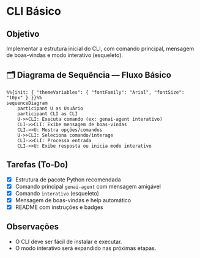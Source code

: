 # CLI Básico

## Objetivo
Implementar a estrutura inicial do CLI, com comando principal, mensagem de boas-vindas e modo interativo (esqueleto).

## 🗂️ Diagrama de Sequência — Fluxo Básico

```mermaid
%%{init: { "themeVariables": { "fontFamily": "Arial", "fontSize": "10px" } }}%%
sequenceDiagram
    participant U as Usuário
    participant CLI as CLI
    U->>CLI: Executa comando (ex: genai-agent interativo)
    CLI->>CLI: Exibe mensagem de boas-vindas
    CLI->>U: Mostra opções/comandos
    U->>CLI: Seleciona comando/interage
    CLI->>CLI: Processa entrada
    CLI->>U: Exibe resposta ou inicia modo interativo
```

## Tarefas (To-Do)
- [x] Estrutura de pacote Python recomendada
- [x] Comando principal `genai-agent` com mensagem amigável
- [x] Comando `interativo` (esqueleto)
- [x] Mensagem de boas-vindas e help automático
- [x] README com instruções e badges

## Observações
- O CLI deve ser fácil de instalar e executar.
- O modo interativo será expandido nas próximas etapas. 